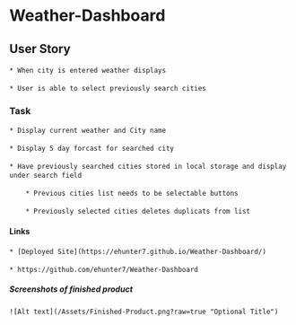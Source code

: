 # Weather-Dashboard

## User Story
    * When city is entered weather displays

    * User is able to select previously search cities

### Task

    * Display current weather and City name

    * Display 5 day forcast for searched city

    * Have previously searched cities stored in local storage and display under search field

        * Previous cities list needs to be selectable buttons

        * Previously selected cities deletes duplicats from list

#### Links

    * [Deployed Site](https://ehunter7.github.io/Weather-Dashboard/)

    * https://github.com/ehunter7/Weather-Dashboard

##### Screenshots of finished product

    ![Alt text](/Assets/Finished-Product.png?raw=true "Optional Title")

